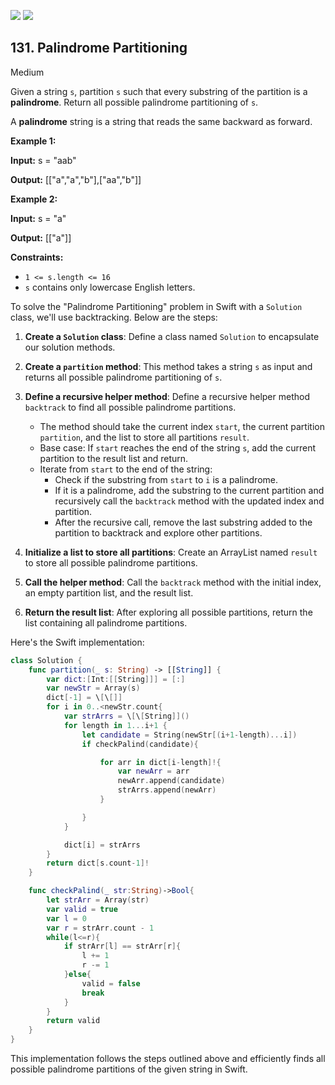 [![](https://img.shields.io/github/stars/LeetCode-in-Swift/LeetCode-in-Swift?label=Stars&style=flat-square)](https://github.com/LeetCode-in-Swift/LeetCode-in-Swift)
[![](https://img.shields.io/github/forks/LeetCode-in-Swift/LeetCode-in-Swift?label=Fork%20me%20on%20GitHub%20&style=flat-square)](https://github.com/LeetCode-in-Swift/LeetCode-in-Swift/fork)

## 131\. Palindrome Partitioning

Medium

Given a string `s`, partition `s` such that every substring of the partition is a **palindrome**. Return all possible palindrome partitioning of `s`.

A **palindrome** string is a string that reads the same backward as forward.

**Example 1:**

**Input:** s = "aab"

**Output:** [["a","a","b"],["aa","b"]] 

**Example 2:**

**Input:** s = "a"

**Output:** [["a"]] 

**Constraints:**

*   `1 <= s.length <= 16`
*   `s` contains only lowercase English letters.

To solve the "Palindrome Partitioning" problem in Swift with a `Solution` class, we'll use backtracking. Below are the steps:

1. **Create a `Solution` class**: Define a class named `Solution` to encapsulate our solution methods.

2. **Create a `partition` method**: This method takes a string `s` as input and returns all possible palindrome partitioning of `s`.

3. **Define a recursive helper method**: Define a recursive helper method `backtrack` to find all possible palindrome partitions.
   - The method should take the current index `start`, the current partition `partition`, and the list to store all partitions `result`.
   - Base case: If `start` reaches the end of the string `s`, add the current partition to the result list and return.
   - Iterate from `start` to the end of the string:
     - Check if the substring from `start` to `i` is a palindrome.
     - If it is a palindrome, add the substring to the current partition and recursively call the `backtrack` method with the updated index and partition.
     - After the recursive call, remove the last substring added to the partition to backtrack and explore other partitions.

4. **Initialize a list to store all partitions**: Create an ArrayList named `result` to store all possible palindrome partitions.

5. **Call the helper method**: Call the `backtrack` method with the initial index, an empty partition list, and the result list.

6. **Return the result list**: After exploring all possible partitions, return the list containing all palindrome partitions.

Here's the Swift implementation:

```swift
class Solution {
    func partition(_ s: String) -> [[String]] {
        var dict:[Int:[[String]]] = [:]
        var newStr = Array(s)
        dict[-1] = \[\[]]
        for i in 0..<newStr.count{
            var strArrs = \[\[String]]()
            for length in 1...i+1 {
                let candidate = String(newStr[(i+1-length)...i])
                if checkPalind(candidate){

                    for arr in dict[i-length]!{
                        var newArr = arr
                        newArr.append(candidate)
                        strArrs.append(newArr)
                    }

                }
            }

            dict[i] = strArrs
        }
        return dict[s.count-1]!
    }

    func checkPalind(_ str:String)->Bool{
        let strArr = Array(str)
        var valid = true
        var l = 0
        var r = strArr.count - 1
        while(l<=r){
            if strArr[l] == strArr[r]{
                l += 1
                r -= 1
            }else{
                valid = false
                break
            }
        }
        return valid
    }
}
```

This implementation follows the steps outlined above and efficiently finds all possible palindrome partitions of the given string in Swift.
